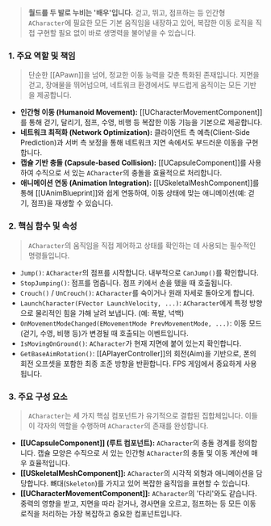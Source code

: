 > **월드를 두 발로 누비는 '배우'입니다.** 걷고, 뛰고, 점프하는 등 인간형 `ACharacter`에 필요한 모든 기본 움직임을 내장하고 있어, 복잡한 이동 로직을 직접 구현할 필요 없이 바로 생명력을 불어넣을 수 있습니다.

### **1. 주요 역할 및 책임**
> 단순한 [[APawn]]을 넘어, 정교한 이동 능력을 갖춘 특화된 존재입니다. 지면을 걷고, 장애물을 뛰어넘으며, 네트워크 환경에서도 부드럽게 움직이는 모든 기반을 제공합니다.
* **인간형 이동 (Humanoid Movement):**
	[[UCharacterMovementComponent]]를 통해 걷기, 달리기, 점프, 수영, 비행 등 복잡한 이동 기능을 기본으로 제공합니다.
* **네트워크 최적화 (Network Optimization):**
	클라이언트 측 예측(Client-Side Prediction)과 서버 측 보정을 통해 네트워크 지연 속에서도 부드러운 이동을 구현합니다.
* **캡슐 기반 충돌 (Capsule-based Collision):**
	[[UCapsuleComponent]]를 사용하여 수직으로 서 있는 `ACharacter`의 충돌을 효율적으로 처리합니다.
* **애니메이션 연동 (Animation Integration):**
	[[USkeletalMeshComponent]]를 통해 [[UAnimBlueprint]]와 쉽게 연동하여, 이동 상태에 맞는 애니메이션(예: 걷기, 점프)을 재생할 수 있습니다.

### **2. 핵심 함수 및 속성**
> `ACharacter`의 움직임을 직접 제어하고 상태를 확인하는 데 사용되는 필수적인 명령들입니다.
* `Jump()`:
	`ACharacter`의 점프를 시작합니다. 내부적으로 `CanJump()`를 확인합니다.
* `StopJumping()`:
	점프를 멈춥니다. 점프 키에서 손을 뗐을 때 호출됩니다.
* `Crouch()` / `UnCrouch()`:
	`ACharacter`를 숙이거나 원래 자세로 돌아오게 합니다.
* `LaunchCharacter(FVector LaunchVelocity, ...)`:
	`ACharacter`에게 특정 방향으로 물리적인 힘을 가해 날려 보냅니다. (예: 폭발, 넉백)
* `OnMovementModeChanged(EMovementMode PrevMovementMode, ...)`:
	이동 모드(걷기, 수영, 비행 등)가 변경될 때 호출되는 이벤트입니다.
* `IsMovingOnGround()`:
	`ACharacter`가 현재 지면에 붙어 있는지 확인합니다.
* `GetBaseAimRotation()`:
	[[APlayerController]]의 회전(Aim)을 기반으로, 폰의 회전 오프셋을 포함한 최종 조준 방향을 반환합니다. FPS 게임에서 중요하게 사용됩니다.

### **3. 주요 구성 요소**
> `ACharacter`는 세 가지 핵심 컴포넌트가 유기적으로 결합된 집합체입니다. 이들이 각자의 역할을 수행하며 `ACharacter`의 존재를 완성합니다.
* **[[UCapsuleComponent]] (루트 컴포넌트):**
	`ACharacter`의 충돌 경계를 정의합니다. 캡슐 모양은 수직으로 서 있는 인간형 `ACharacter`의 충돌 및 이동 계산에 매우 효율적입니다.
* **[[USkeletalMeshComponent]]:**
	`ACharacter`의 시각적 외형과 애니메이션을 담당합니다. 뼈대(`Skeleton`)를 가지고 있어 복잡한 움직임을 표현할 수 있습니다.
* **[[UCharacterMovementComponent]]:**
	`ACharacter`의 '다리'와도 같습니다. 중력의 영향을 받고, 지면을 따라 걷거나, 경사면을 오르고, 점프하는 등 모든 이동 로직을 처리하는 가장 복잡하고 중요한 컴포넌트입니다.